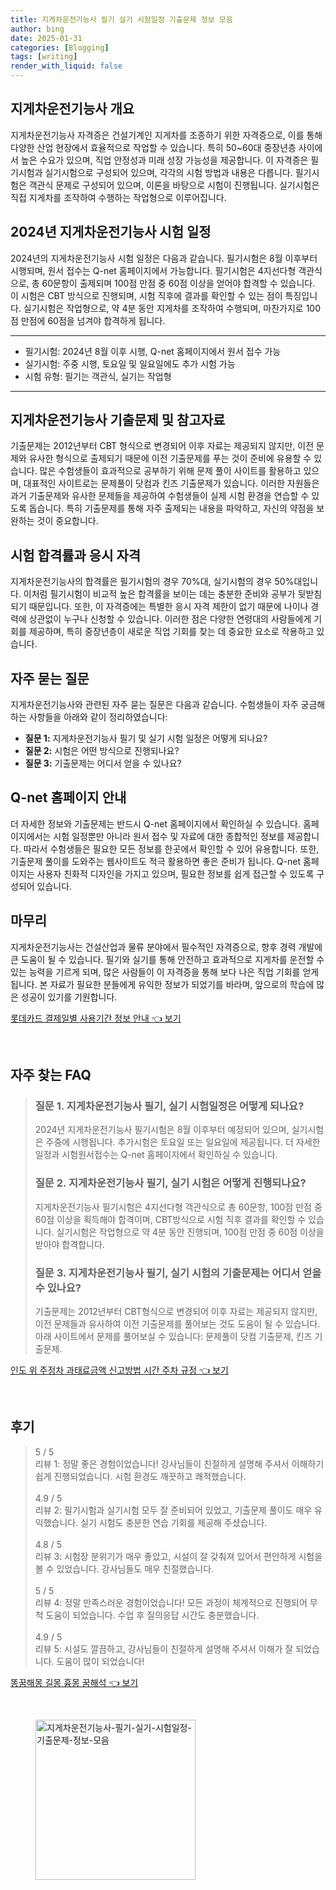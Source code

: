 ```yaml
---
title: 지게차운전기능사 필기 실기 시험일정 기출문제 정보 모음
author: bing
date: 2025-01-31
categories: [Blogging]
tags: [writing]
render_with_liquid: false
---
```



<h2 id='지게차운전기능사 개요'>지게차운전기능사 개요</h2>

<p>지게차운전기능사 자격증은 건설기계인 지게차를 조종하기 위한 자격증으로, 이를 통해 다양한 산업 현장에서 효율적으로 작업할 수 있습니다. 특히 50~60대 중장년층 사이에서 높은 수요가 있으며, 직업 안정성과 미래 성장 가능성을 제공합니다. 이 자격증은 필기시험과 실기시험으로 구성되어 있으며, 각각의 시험 방법과 내용은 다릅니다. 필기시험은 객관식 문제로 구성되어 있으며, 이론을 바탕으로 시험이 진행됩니다. 실기시험은 직접 지게차를 조작하여 수행하는 작업형으로 이루어집니다.</p>

<h2 id='2024년 시험 일정'>2024년 지게차운전기능사 시험 일정</h2>

<p>2024년의 지게차운전기능사 시험 일정은 다음과 같습니다. 필기시험은 8월 이후부터 시행되며, 원서 접수는 Q-net 홈페이지에서 가능합니다. 필기시험은 4지선다형 객관식으로, 총 60문항이 출제되며 100점 만점 중 60점 이상을 얻어야 합격할 수 있습니다. 이 시험은 CBT 방식으로 진행되며, 시험 직후에 결과를 확인할 수 있는 점이 특징입니다. 실기시험은 작업형으로, 약 4분 동안 지게차를 조작하여 수행되며, 마찬가지로 100점 만점에 60점을 넘겨야 합격하게 됩니다.</p>

<hr />

<ul>
    <li>필기시험: 2024년 8월 이후 시행, Q-net 홈페이지에서 원서 접수 가능</li>
    <li>실기시험: 주중 시행, 토요일 및 일요일에도 추가 시험 가능</li>
    <li>시험 유형: 필기는 객관식, 실기는 작업형</li>
</ul>

<hr />

<h2 id='기출문제 및 참고자료'>지게차운전기능사 기출문제 및 참고자료</h2>

<p>기출문제는 2012년부터 CBT 형식으로 변경되어 이후 자료는 제공되지 않지만, 이전 문제와 유사한 형식으로 출제되기 때문에 이전 기출문제를 푸는 것이 준비에 유용할 수 있습니다. 많은 수험생들이 효과적으로 공부하기 위해 문제 풀이 사이트를 활용하고 있으며, 대표적인 사이트로는 문제풀이 닷컴과 킨즈 기출문제가 있습니다. 이러한 자원들은 과거 기출문제와 유사한 문제들을 제공하여 수험생들이 실제 시험 환경을 연습할 수 있도록 돕습니다. 특히 기출문제를 통해 자주 출제되는 내용을 파악하고, 자신의 약점을 보완하는 것이 중요합니다.</p>

<h2 id='시험 합격률과 응시 자격'>시험 합격률과 응시 자격</h2>

<p>지게차운전기능사의 합격률은 필기시험의 경우 70%대, 실기시험의 경우 50%대입니다. 이처럼 필기시험이 비교적 높은 합격률을 보이는 데는 충분한 준비와 공부가 뒷받침되기 때문입니다. 또한, 이 자격증에는 특별한 응시 자격 제한이 없기 때문에 나이나 경력에 상관없이 누구나 신청할 수 있습니다. 이러한 점은 다양한 연령대의 사람들에게 기회를 제공하며, 특히 중장년층이 새로운 직업 기회를 찾는 데 중요한 요소로 작용하고 있습니다.</p>

<h2 id='자주 묻는 질문'>자주 묻는 질문</h2>

<p>지게차운전기능사와 관련된 자주 묻는 질문은 다음과 같습니다. 수험생들이 자주 궁금해하는 사항들을 아래와 같이 정리하였습니다:</p>

<ul>
    <li><b>질문 1:</b> 지게차운전기능사 필기 및 실기 시험 일정은 어떻게 되나요?</li>
    <li><b>질문 2:</b> 시험은 어떤 방식으로 진행되나요?</li>
    <li><b>질문 3:</b> 기출문제는 어디서 얻을 수 있나요?</li>
</ul>

<h2 id='Q-net 홈페이지'>Q-net 홈페이지 안내</h2>

<p>더 자세한 정보와 기출문제는 반드시 Q-net 홈페이지에서 확인하실 수 있습니다. 홈페이지에서는 시험 일정뿐만 아니라 원서 접수 및 자료에 대한 종합적인 정보를 제공합니다. 따라서 수험생들은 필요한 모든 정보를 한곳에서 확인할 수 있어 유용합니다. 또한, 기출문제 풀이를 도와주는 웹사이트도 적극 활용하면 좋은 준비가 됩니다. Q-net 홈페이지는 사용자 친화적 디자인을 가지고 있으며, 필요한 정보를 쉽게 접근할 수 있도록 구성되어 있습니다.</p>

<h2 id='마무리'>마무리</h2>

<p>지게차운전기능사는 건설산업과 물류 분야에서 필수적인 자격증으로, 향후 경력 개발에 큰 도움이 될 수 있습니다. 필기와 실기를 통해 안전하고 효과적으로 지게차를 운전할 수 있는 능력을 기르게 되며, 많은 사람들이 이 자격증을 통해 보다 나은 직업 기회를 얻게 됩니다. 본 자료가 필요한 분들에게 유익한 정보가 되었기를 바라며, 앞으로의 학습에 많은 성공이 있기를 기원합니다.</p>


<p><a class="click-button" title="롯데카드 결제일별 사용기간 정보 안내" href="https://24nara.github.io/posts/%EB%A1%AF%EB%8D%B0%EC%B9%B4%EB%93%9C-%EA%B2%B0%EC%A0%9C%EC%9D%BC%EB%B3%84-%EC%82%AC%EC%9A%A9%EA%B8%B0%EA%B0%84-%EC%A0%95%EB%B3%B4-%EC%95%88%EB%82%B4/" rel="dofollow">롯데카드 결제일별 사용기간 정보 안내 👈 보기</a></p><br>
<h2 id='자주_찾는_FAQ'>자주 찾는 FAQ</h2>
<div itemscope="" itemtype="https://schema.org/FAQPage"> 
<blockquote> 
<div itemscope="" itemprop="mainEntity" itemtype="https://schema.org/Question"> 
<h3 itemprop="name">질문 1. 지게차운전기능사 필기, 실기 시험일정은 어떻게 되나요?</h3> 
<div itemscope="" itemprop="acceptedAnswer" itemtype="https://schema.org/Answer"> 
<span itemprop="text"> 
<p>2024년 지게차운전기능사 필기시험은 8월 이후부터 예정되어 있으며, 실기시험은 주중에 시행됩니다. 추가시험은 토요일 또는 일요일에 제공됩니다. 더 자세한 일정과 시험원서접수는 Q-net 홈페이지에서 확인하실 수 있습니다.</p> 
</span> 
</div> 
</div> 

<div itemscope="" itemprop="mainEntity" itemtype="https://schema.org/Question"> 
<h3 itemprop="name">질문 2. 지게차운전기능사 필기, 실기 시험은 어떻게 진행되나요?</h3> 
<div itemscope="" itemprop="acceptedAnswer" itemtype="https://schema.org/Answer"> 
<span itemprop="text"> 
<p>지게차운전기능사 필기시험은 4지선다형 객관식으로 총 60문항, 100점 만점 중 60점 이상을 획득해야 합격이며, CBT방식으로 시험 직후 결과를 확인할 수 있습니다. 실기시험은 작업형으로 약 4분 동안 진행되며, 100점 만점 중 60점 이상을 받아야 합격합니다.</p> 
</span> 
</div> 
</div> 

<div itemscope="" itemprop="mainEntity" itemtype="https://schema.org/Question"> 
<h3 itemprop="name">질문 3. 지게차운전기능사 필기, 실기 시험의 기출문제는 어디서 얻을 수 있나요?</h3> 
<div itemscope="" itemprop="acceptedAnswer" itemtype="https://schema.org/Answer"> 
<span itemprop="text"> 
<p>기출문제는 2012년부터 CBT형식으로 변경되어 이후 자료는 제공되지 않지만, 이전 문제들과 유사하여 이전 기출문제를 풀어보는 것도 도움이 될 수 있습니다. 아래 사이트에서 문제를 풀어보실 수 있습니다: 문제풀이 닷컴 기출문제, 킨즈 기출문제.</p> 
</span> 
</div> 
</div> 

</blockquote> 
</div>
<p><a class="click-button" title="인도 위 주정차 과태료금액 신고방법 시간 주차 규정" href="https://24nara.github.io/posts/%EC%9D%B8%EB%8F%84-%EC%9C%84-%EC%A3%BC%EC%A0%95%EC%B0%A8-%EA%B3%BC%ED%83%9C%EB%A3%8C%EA%B8%88%EC%95%A1-%EC%8B%A0%EA%B3%A0%EB%B0%A9%EB%B2%95-%EC%8B%9C%EA%B0%84-%EC%A3%BC%EC%B0%A8-%EA%B7%9C%EC%A0%95/" rel="dofollow">인도 위 주정차 과태료금액 신고방법 시간 주차 규정 👈 보기</a></p><br>
<h2 id='후기'>후기</h2>
<div itemscope itemtype="https://schema.org/Product">
  <blockquote>
  <div itemprop="review" itemscope itemtype="https://schema.org/Review">
      <div itemprop="reviewRating" itemscope itemtype="https://schema.org/Rating"> <span itemprop="ratingValue">5</span> / <span itemprop="bestRating">5</span> </div>
      <span itemprop="reviewBody">리뷰 1: 정말 좋은 경험이었습니다! 강사님들이 친절하게 설명해 주셔서 이해하기 쉽게 진행되었습니다. 시험 환경도 깨끗하고 쾌적했습니다.</span>
  </div>
  <br>
  <div itemprop="review" itemscope itemtype="https://schema.org/Review">
      <div itemprop="reviewRating" itemscope itemtype="https://schema.org/Rating"> <span itemprop="ratingValue">4.9</span> / <span itemprop="bestRating">5</span> </div>
      <span itemprop="reviewBody">리뷰 2: 필기시험과 실기시험 모두 잘 준비되어 있었고, 기출문제 풀이도 매우 유익했습니다. 실기 시험도 충분한 연습 기회를 제공해 주셨습니다.</span>
  </div>
  <br>
  <div itemprop="review" itemscope itemtype="https://schema.org/Review">
      <div itemprop="reviewRating" itemscope itemtype="https://schema.org/Rating"> <span itemprop="ratingValue">4.8</span> / <span itemprop="bestRating">5</span> </div>
      <span itemprop="reviewBody">리뷰 3: 시험장 분위기가 매우 좋았고, 시설이 잘 갖춰져 있어서 편안하게 시험을 볼 수 있었습니다. 강사님들도 매우 친절했습니다.</span>
  </div>
  <br>
  <div itemprop="review" itemscope itemtype="https://schema.org/Review">
      <div itemprop="reviewRating" itemscope itemtype="https://schema.org/Rating"> <span itemprop="ratingValue">5</span> / <span itemprop="bestRating">5</span> </div>
      <span itemprop="reviewBody">리뷰 4: 정말 만족스러운 경험이었습니다! 모든 과정이 체계적으로 진행되어 무척 도움이 되었습니다. 수업 후 질의응답 시간도 충분했습니다.</span>
  </div>
  <br>
  <div itemprop="review" itemscope itemtype="https://schema.org/Review">
      <div itemprop="reviewRating" itemscope itemtype="https://schema.org/Rating"> <span itemprop="ratingValue">4.9</span> / <span itemprop="bestRating">5</span> </div>
      <span itemprop="reviewBody">리뷰 5: 시설도 깔끔하고, 강사님들이 친절하게 설명해 주셔서 이해가 잘 되었습니다. 도움이 많이 되었습니다!</span>
  </div>
  </blockquote>
</div>
<p><a class="click-button" title="똥꿈해몽 길몽 흉몽 꿈해석" href="https://24nara.github.io/posts/%EB%98%A5%EA%BF%88%ED%95%B4%EB%AA%BD-%EA%B8%B8%EB%AA%BD-%ED%9D%89%EB%AA%BD-%EA%BF%88%ED%95%B4%EC%84%9D/" rel="dofollow">똥꿈해몽 길몽 흉몽 꿈해석 👈 보기</a></p><br>
<figure class="image"><img src="https://24nara.github.io/assets/img/thumbnail/지게차운전기능사-필기-실기-시험일정-기출문제-정보-모음.webp" alt="지게차운전기능사-필기-실기-시험일정-기출문제-정보-모음" width="256" height="256"></figure>